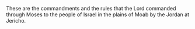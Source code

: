 These are the commandments and the rules that the Lord commanded through Moses to the people of Israel in the plains of Moab by the Jordan at Jericho.
